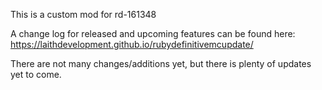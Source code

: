 This is a custom mod for rd-161348

A change log for released and upcoming features can be found here: https://laithdevelopment.github.io/rubydefinitivemcupdate/

There are not many changes/additions yet, but there is plenty of updates yet to come.